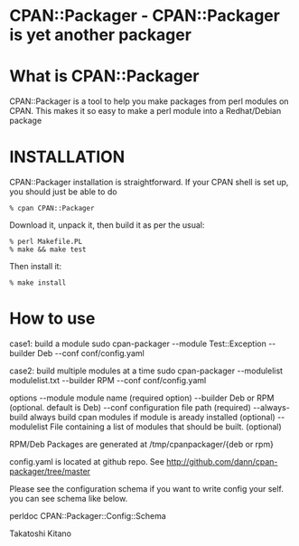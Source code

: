 CPAN::Packager - CPAN::Packager is yet another packager
======================================================

What is CPAN::Packager
=======================
CPAN::Packager is a tool to help you make packages from perl modules on CPAN.
This makes it so easy to make a perl module into a Redhat/Debian package


INSTALLATION
============
CPAN::Packager installation is straightforward. If your CPAN shell is set up,
you should just be able to do

    % cpan CPAN::Packager

Download it, unpack it, then build it as per the usual:

    % perl Makefile.PL
    % make && make test

Then install it:

    % make install

How to use
==============
case1: build a module
  sudo cpan-packager --module Test::Exception --builder Deb --conf conf/config.yaml 

case2: build multiple modules at a time 
  sudo cpan-packager --modulelist modulelist.txt --builder RPM --conf conf/config.yaml 

options
    --module         module name (required option)
    --builder        Deb or RPM (optional. default is Deb)
    --conf           configuration file path (required)
    --always-build   always build cpan modules if module is aready installed (optional)
    --modulelist     File containing a list of modules that should be built. (optional)

RPM/Deb Packages are generated at /tmp/cpanpackager/{deb or rpm}

config.yaml is located at github repo.
  See http://github.com/dann/cpan-packager/tree/master

Please see the configuration schema if you want to write config your self.
you can see schema like below.

  perldoc CPAN::Packager::Config::Schema

Takatoshi Kitano


